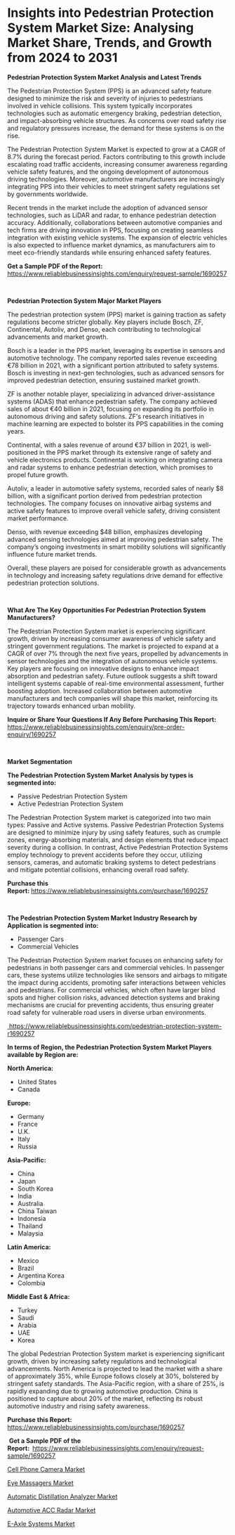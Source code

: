 <p><h1>Insights into Pedestrian Protection System Market Size: Analysing Market Share, Trends, and Growth from 2024 to 2031</h1></p><p><strong>Pedestrian Protection System Market Analysis and Latest Trends</strong></p>
<p><p>The Pedestrian Protection System (PPS) is an advanced safety feature designed to minimize the risk and severity of injuries to pedestrians involved in vehicle collisions. This system typically incorporates technologies such as automatic emergency braking, pedestrian detection, and impact-absorbing vehicle structures. As concerns over road safety rise and regulatory pressures increase, the demand for these systems is on the rise.</p><p>The Pedestrian Protection System Market is expected to grow at a CAGR of 8.7% during the forecast period. Factors contributing to this growth include escalating road traffic accidents, increasing consumer awareness regarding vehicle safety features, and the ongoing development of autonomous driving technologies. Moreover, automotive manufacturers are increasingly integrating PPS into their vehicles to meet stringent safety regulations set by governments worldwide.</p><p>Recent trends in the market include the adoption of advanced sensor technologies, such as LiDAR and radar, to enhance pedestrian detection accuracy. Additionally, collaborations between automotive companies and tech firms are driving innovation in PPS, focusing on creating seamless integration with existing vehicle systems. The expansion of electric vehicles is also expected to influence market dynamics, as manufacturers aim to meet eco-friendly standards while ensuring enhanced safety features.</p></p>
<p><strong>Get a Sample PDF of the Report:&nbsp;</strong> <a href="https://www.reliablebusinessinsights.com/enquiry/request-sample/1690257?utm_campaign=1121&utm_medium=2&utm_source=Github&utm_content=ia&utm_term=17102024&utm_id=pedestrian-protection-system">https://www.reliablebusinessinsights.com/enquiry/request-sample/1690257</a></p>
<p>&nbsp;</p>
<p><strong>Pedestrian Protection System Major Market Players</strong></p>
<p><p>The pedestrian protection system (PPS) market is gaining traction as safety regulations become stricter globally. Key players include Bosch, ZF, Continental, Autoliv, and Denso, each contributing to technological advancements and market growth.</p><p>Bosch is a leader in the PPS market, leveraging its expertise in sensors and automotive technology. The company reported sales revenue exceeding €78 billion in 2021, with a significant portion attributed to safety systems. Bosch is investing in next-gen technologies, such as advanced sensors for improved pedestrian detection, ensuring sustained market growth.</p><p>ZF is another notable player, specializing in advanced driver-assistance systems (ADAS) that enhance pedestrian safety. The company achieved sales of about €40 billion in 2021, focusing on expanding its portfolio in autonomous driving and safety solutions. ZF's research initiatives in machine learning are expected to bolster its PPS capabilities in the coming years.</p><p>Continental, with a sales revenue of around €37 billion in 2021, is well-positioned in the PPS market through its extensive range of safety and vehicle electronics products. Continental is working on integrating camera and radar systems to enhance pedestrian detection, which promises to propel future growth.</p><p>Autoliv, a leader in automotive safety systems, recorded sales of nearly $8 billion, with a significant portion derived from pedestrian protection technologies. The company focuses on innovative airbag systems and active safety features to improve overall vehicle safety, driving consistent market performance.</p><p>Denso, with revenue exceeding $48 billion, emphasizes developing advanced sensing technologies aimed at improving pedestrian safety. The company’s ongoing investments in smart mobility solutions will significantly influence future market trends.</p><p>Overall, these players are poised for considerable growth as advancements in technology and increasing safety regulations drive demand for effective pedestrian protection solutions.</p></p>
<p>&nbsp;</p>
<p><strong>What Are The Key Opportunities For Pedestrian Protection System Manufacturers?</strong></p>
<p><p>The Pedestrian Protection System market is experiencing significant growth, driven by increasing consumer awareness of vehicle safety and stringent government regulations. The market is projected to expand at a CAGR of over 7% through the next five years, propelled by advancements in sensor technologies and the integration of autonomous vehicle systems. Key players are focusing on innovative designs to enhance impact absorption and pedestrian safety. Future outlook suggests a shift toward intelligent systems capable of real-time environmental assessment, further boosting adoption. Increased collaboration between automotive manufacturers and tech companies will shape this market, reinforcing its trajectory towards enhanced urban mobility.</p></p>
<p><strong>Inquire or Share Your Questions If Any Before Purchasing This Report:</strong> <a href="https://www.reliablebusinessinsights.com/enquiry/pre-order-enquiry/1690257?utm_campaign=1121&utm_medium=2&utm_source=Github&utm_content=ia&utm_term=17102024&utm_id=pedestrian-protection-system">https://www.reliablebusinessinsights.com/enquiry/pre-order-enquiry/1690257</a></p>
<p>&nbsp;</p>
<p><strong>Market Segmentation</strong></p>
<p><strong>The Pedestrian Protection System Market Analysis by types is segmented into:</strong></p>
<p><ul><li>Passive Pedestrian Protection System</li><li>Active Pedestrian Protection System</li></ul></p>
<p><p>The Pedestrian Protection System market is categorized into two main types: Passive and Active systems. Passive Pedestrian Protection Systems are designed to minimize injury by using safety features, such as crumple zones, energy-absorbing materials, and design elements that reduce impact severity during a collision. In contrast, Active Pedestrian Protection Systems employ technology to prevent accidents before they occur, utilizing sensors, cameras, and automatic braking systems to detect pedestrians and mitigate potential collisions, enhancing overall road safety.</p></p>
<p><strong>Purchase this Report:&nbsp;</strong><a href="https://www.reliablebusinessinsights.com/purchase/1690257?utm_campaign=1121&utm_medium=2&utm_source=Github&utm_content=ia&utm_term=17102024&utm_id=pedestrian-protection-system">https://www.reliablebusinessinsights.com/purchase/1690257</a></p>
<p>&nbsp;</p>
<p><strong>The Pedestrian Protection System Market Industry Research by Application is segmented into:</strong></p>
<p><ul><li>Passenger Cars</li><li>Commercial Vehicles</li></ul></p>
<p><p>The Pedestrian Protection System market focuses on enhancing safety for pedestrians in both passenger cars and commercial vehicles. In passenger cars, these systems utilize technologies like sensors and airbags to mitigate the impact during accidents, promoting safer interactions between vehicles and pedestrians. For commercial vehicles, which often have larger blind spots and higher collision risks, advanced detection systems and braking mechanisms are crucial for preventing accidents, thus ensuring greater road safety for vulnerable road users in diverse urban environments.</p></p>
<p><a href="https://www.reliablebusinessinsights.com/pedestrian-protection-system-r1690257?utm_campaign=1121&utm_medium=2&utm_source=Github&utm_content=ia&utm_term=17102024&utm_id=pedestrian-protection-system">&nbsp;https://www.reliablebusinessinsights.com/pedestrian-protection-system-r1690257</a></p>
<p><strong>In terms of Region, the Pedestrian Protection System Market Players available by Region are:</strong></p>
<p>
    <p> <strong> North America: </strong>
        <ul>
            <li>United States</li>
            <li>Canada</li>
        </ul>
        </p> 
    <p> <strong> Europe: </strong>
        <ul>
            <li>Germany</li>
            <li>France</li>
            <li>U.K.</li>
            <li>Italy</li>
            <li>Russia</li>
        </ul>
        </p> 
    <p> <strong> Asia-Pacific: </strong>
        <ul>
            <li>China</li>
            <li>Japan</li>
            <li>South Korea</li>
            <li>India</li>
            <li>Australia</li>
            <li>China Taiwan</li>
            <li>Indonesia</li>
            <li>Thailand</li>
            <li>Malaysia</li>
        </ul>
        </p> 
    <p> <strong> Latin America: </strong>
        <ul>
            <li>Mexico</li>
            <li>Brazil</li>
            <li>Argentina Korea</li>
            <li>Colombia</li>
        </ul>
        </p> 
    <p> <strong> Middle East & Africa: </strong>
        <ul>
            <li>Turkey</li>
            <li>Saudi</li>
            <li>Arabia</li>
            <li>UAE</li>
            <li>Korea</li>
        </ul>
    </p>
    </p>
<p><p>The global Pedestrian Protection System market is experiencing significant growth, driven by increasing safety regulations and technological advancements. North America is projected to lead the market with a share of approximately 35%, while Europe follows closely at 30%, bolstered by stringent safety standards. The Asia-Pacific region, with a share of 25%, is rapidly expanding due to growing automotive production. China is positioned to capture about 20% of the market, reflecting its robust automotive industry and rising safety awareness.</p></p>
<p><strong>Purchase this Report: </strong><a href="https://www.reliablebusinessinsights.com/purchase/1690257?utm_campaign=1121&utm_medium=2&utm_source=Github&utm_content=ia&utm_term=17102024&utm_id=pedestrian-protection-system">https://www.reliablebusinessinsights.com/purchase/1690257</a></p>
<p>&nbsp;<strong>Get a Sample PDF of the Report:&nbsp;&nbsp;</strong><a href="https://www.reliablebusinessinsights.com/enquiry/request-sample/1690257?utm_campaign=1121&utm_medium=2&utm_source=Github&utm_content=ia&utm_term=17102024&utm_id=pedestrian-protection-system">https://www.reliablebusinessinsights.com/enquiry/request-sample/1690257</a></p>
<p><strong></strong></p>
<p><p><a href="https://www.linkedin.com/pulse/global-cell-phone-camera-market-focus-product-type-below-pj5bc?utm_campaign=1121&utm_medium=2&utm_source=Github&utm_content=ia&utm_term=17102024&utm_id=pedestrian-protection-system">Cell Phone Camera Market</a></p><p><a href="https://www.linkedin.com/pulse/global-eye-massagers-market-trends-innovations-forward-looking-4ueee?utm_campaign=1121&utm_medium=2&utm_source=Github&utm_content=ia&utm_term=17102024&utm_id=pedestrian-protection-system">Eye Massagers Market</a></p><p><a href="https://issuu.com/reportprime-2/docs/automatic-distillation-analyzer-mar_ed768a10114aed?utm_campaign=1121&utm_medium=2&utm_source=Github&utm_content=ia&utm_term=17102024&utm_id=pedestrian-protection-system">Automatic Distillation Analyzer Market</a></p><p><a href="https://github.com/fannklhimesu/Market-Research-Report-List-1/blob/main/automotive-acc-radar-market.md?utm_campaign=1121&utm_medium=2&utm_source=Github&utm_content=ia&utm_term=17102024&utm_id=pedestrian-protection-system">Automotive ACC Radar Market</a></p><p><a href="https://github.com/Alanbrewer218/Market-Research-Report-List-1/blob/main/e-axle-systems-market.md?utm_campaign=1121&utm_medium=2&utm_source=Github&utm_content=ia&utm_term=17102024&utm_id=pedestrian-protection-system">E-Axle Systems Market</a></p></p>